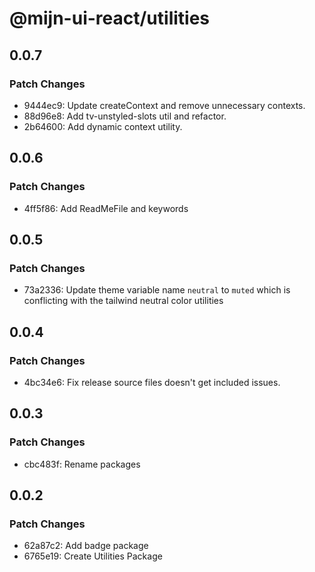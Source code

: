 # @mijn-ui-react/utilities

## 0.0.7

### Patch Changes

- 9444ec9: Update createContext and remove unnecessary contexts.
- 88d96e8: Add tv-unstyled-slots util and refactor.
- 2b64600: Add dynamic context utility.

## 0.0.6

### Patch Changes

- 4ff5f86: Add ReadMeFile and keywords

## 0.0.5

### Patch Changes

- 73a2336: Update theme variable name `neutral` to `muted` which is conflicting with the tailwind neutral color utilities

## 0.0.4

### Patch Changes

- 4bc34e6: Fix release source files doesn't get included issues.

## 0.0.3

### Patch Changes

- cbc483f: Rename packages

## 0.0.2

### Patch Changes

- 62a87c2: Add badge package
- 6765e19: Create Utilities Package
